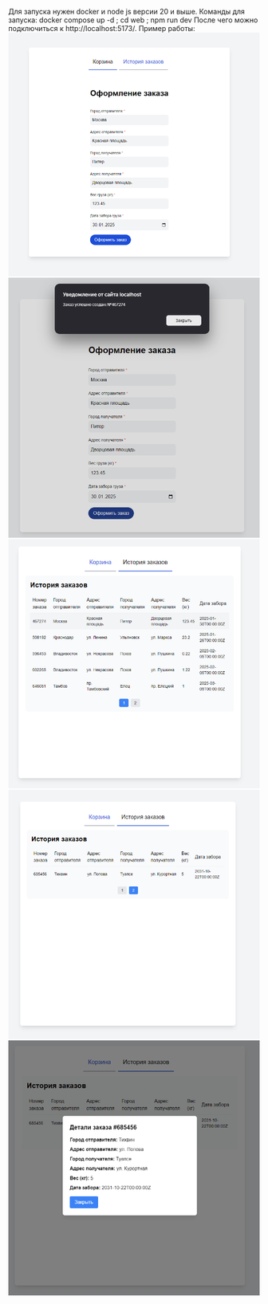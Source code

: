 Для запуска нужен docker и node js версии 20 и выше.
Команды для запуска:
docker compose up -d ; cd web ; npm run dev
После чего можно подключиться к http://localhost:5173/.
Пример работы:
![1](images/1.png)
![2](images/2.png)
![3](images/3.png)
![4](images/4.png)
![5](images/5.png)

